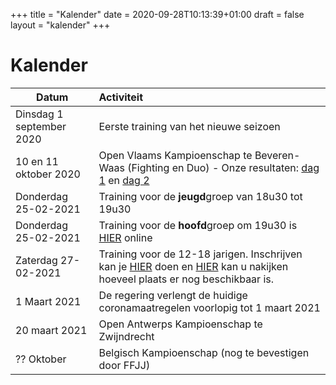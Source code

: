 +++
title = "Kalender"
date = 2020-09-28T10:13:39+01:00
draft = false
layout = "kalender"
+++
# Kalender
| Datum                                     | Activiteit                                                                                       |
| ------------------------------------------|:-------------------------------------------------------------------------------------------------|
| Dinsdag 1 september 2020                  | Eerste training van het nieuwe seizoen                                                           | 
| 10 en 11 oktober 2020                      | Open Vlaams Kampioenschap te Beveren-Waas (Fighting en Duo) - Onze resultaten: [dag 1](https://www.jujitsukeerbergen.be/nieuws/2020/10/10/open-vlaams-kampioenschap-ju-jitsu-2020---dag-1/) en [dag 2](https://www.jujitsukeerbergen.be/nieuws/2020/10/11/open-vlaams-kampioenschap-ju-jitsu-2020---dag-2/)                                      |
|Donderdag 25-02-2021| Training voor de **jeugd**groep van 18u30 tot 19u30|
|Donderdag 25-02-2021|  Training voor de **hoofd**groep om 19u30 is [HIER](https://youtu.be/UtwgfqKBrD8) online|
|Zaterdag 27-02-2021|Training voor de 12-18 jarigen. Inschrijven kan je [HIER](https://forms.gle/1djpq5Pq4izfC7hw8) doen en [HIER](https://docs.google.com/spreadsheets/d/e/2PACX-1vTt0cXcVCAwGQIrvlfOP5QAPXq4vguWz3Jda8E-GeBimTC30aTMs6pmLBcLXje42J4j3yeFY0v4B646/pubhtml?gid=547506106&single=true) kan u nakijken hoeveel plaats er nog beschikbaar is.|
|1 Maart 2021                      | De regering verlengt de huidige coronamaatregelen voorlopig tot 1 maart 2021|
|20 maart 2021                              | Open Antwerps Kampioenschap te Zwijndrecht                                                       |
|?? Oktober                                     | Belgisch Kampioenschap (nog te bevestigen door FFJJ)                                             |